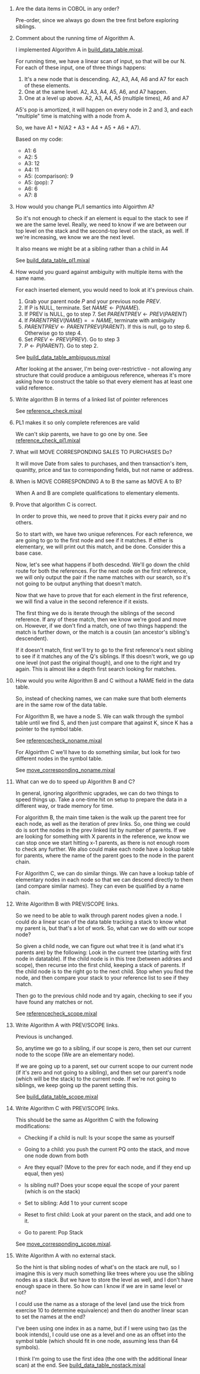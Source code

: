 1)  Are the data items in COBOL in any order?

    Pre-order, since we always go down the tree first before exploring siblings.

2)  Comment about the running time of Algorithm A.

    I implemented Algorithm A in [build_data_table.mixal](build_data_table.mixal).

    For running time, we have a linear scan of input, so that will be our N. For each of these input, one of three things happens:

    1.  It's a new node that is descending. A2, A3, A4, A6 and A7 for each of these elements.
    2.  One at the same level. A2, A3, A4, A5, A6, and A7 happen.
    3.  One at a level up above. A2, A3, A4, A5 (multiple times), A6 and A7


    A5's pop is amortized, it will happen on every node in 2 and 3, and each "multiple" time is matching with a node from A. 

    So, we have A1 + N(A2 + A3 + A4 + A5 + A6 + A7). 

    Based on my code:

    - A1: 6
    - A2: 5
    - A3: 12
    - A4: 11
    - A5: (comparison): 9
    - A5: (pop): 7
    - A6: 6
    - A7: 8

3)  How would you change PL/I semantics into Algoirthm A?

    So it's not enough to check if an element is equal to the stack to see if we are the same level. Really, we need to know if we are between our top level on the stack and the second-top level on the stack, as well. If we're increasing, we know we are the next level.

    It also means we might be at a sibling rather than a child in A4

    See [build_data_table_pl1.mixal](build_data_table_pl1.mixal)

4)  How would you guard against ambiguity with multiple items with the same name.

    For each inserted element, you would need to look at it's previous chain. 

    1.  Grab your parent node $P$ and your previous node $PREV$.
    2.  If P is NULL, terminate. Set $NAME \leftarrow P(NAME)$.
    3.  If PREV is NULL, go to step 7. Set $PARENTPREV \leftarrow PREV(PARENT)$
    4.  If $PARENTPREV(NAME) == NAME$, terminate with ambiguity
    5.  $PARENTPREV \leftarrow PARENTPREV(PARENT)$. If this is null, go to step 
        6. Otherwise go to step 4.
    6.  Set $PREV \leftarrow PREV(PREV)$. Go to step 3
    7.  $P \leftarrow P(PARENT)$. Go to step 2. 

    See [build_data_table_ambiguous.mixal](build_data_table_ambiguous.mixal)

    After looking at the answer, I'm being over-restrictive - not allowing any structure that could produce a ambiguous reference, whereas it's more asking how to construct the table so that every element has at least one valid reference.

5) Write algorithm B in terms of a linked list of pointer references

    See [reference_check.mixal](reference_check.mixal)

6)  PL1 makes it so only complete references are valid

    We can't skip parents, we have to go one by one. See [reference_check_pl1.mixal](reference_check_pl1.mixal)

7)  What will MOVE CORRESPONDING SALES TO PURCHASES Do?

    It will move Date from sales to purchases, and then transaction's item, quanitty, price and tax to corresponding fields, but not name or address.

8)  When is MOVE CORRESPONDING A to B the same as MOVE A to B?

    When A and B are complete qualifications to elementary elements.

9)  Prove that algorithm C is correct.

    In order to prove this, we need to prove that it picks every pair and no others.

    So to start with, we have two unique references. For each reference, we are going to go to the first node and see if it matches. If either is elementary, we will print out this match, and be done. Consider this a base case. 

    Now, let's see what happens if both descednd. We'll go down the child route for both the references. For the next node on the first reference, we will only output the pair if the name matches with our search, so it's not going to be output anything that doesn't match.

    Now that we have to prove that for each element in the first reference, we will find a value in the second reference if it exists.

    The first thing we do is iterate through the siblings of the second reference. If any of these match, then we know we're good and move on. However, if we don't find a match, one of two things happend: the match is further down, or the match is a cousin (an ancestor's sibling's descendent).

    If it doesn't match, first we'll try to go to the first reference's next sibling to see if it matches any of the Q's siblings. If this doesn't work, we go up one level (not past the original though), and one to the right and try again. This is almost like a depth first search looking for matches.

10) How would you write Algorithm B and C without a NAME field in the data table.

    So, instead of checking names, we can make sure that both elements are in the same row of the data table.

    For Algorithm B, we have a node S. We can walk through the symbol table until we find S, and then just compare that against K, since K has a pointer to the symbol table.

    See [referencecheck_noname.mixal](referencecheck_noname.mixal)


    For Algoirthm C we'll have to do something similar, but look for two different nodes in the symbol table.

    See [move_corresponding_noname.mixal](move_corresponding_noname.mixal)

11) What can we do to speed up Algorithm B and C?

    In general, ignoring algorithmic upgrades, we can do two things to speed things up. Take a one-time hit on setup to prepare the data in a different way, or trade memory for time.

    For algorithm B, the main time taken is the walk up the parent tree for each node, as well as the iteration of prev links. So, one thing we could do is sort the nodes in the prev linked list by number of parents. If we are looking for something with X parents in the reference, we know we can stop once we start hitting x-1 parents, as there is not enough room to check any further. We also could make each node have a lookup table for parents, where the name of the parent goes to the node in the parent chain.

    For Algorithm C, we can do similar things. We can have a lookup table of elementary nodes in each node so that we can descend directly to them (and compare similar names). They can even be qualified by a name chain.

12) Write Algorithm B with PREV/SCOPE links.

    So we need to be able to walk through parent nodes given a node. I could do a linear scan of the data table tracking a stack to know what my parent is, but that's a lot of work. So, what can we do with our scope node?

    So given a child node, we can figure out what tree it is (and what it's parents are) by the following: Look in the current tree (starting with first node in datatable). If the child node is in this tree (between addrses and scope), then recurse into the first child, keeping a stack of parents. If the child node is to the right go to the next child. Stop when you find the node, and then compare your stack to your reference list to see if they match.

    Then go to the previous child node and try again, checking to see if you have found any matches or not.


    See [referencecheck_scope.mixal](referencecheck_scope.mixal)
     
13) Write Algorithm A with PREV/SCOPE links.

    Previous is unchanged.
    
    So, anytime we go to a sibling, if our scope is zero, then set our current node to the scope (We are an elementary node).
    
    If we are going up to a parent, set our current scope to our current node (if it's zero and not going to a sibling), and then set our parent's node (which will be the stack) to the current node. If we're not going to siblings, we keep going up the parent setting this.

    See [build_data_table_scope.mixal](build_data_table_scope.mixal)

14) Write Algorithm C with PREV/SCOPE links.

    This should be the same as Algorithm C with the following modifications:

    - Checking if a child is null: Is your scope the same as yourself
    
    - Going to a child:  you push the current PQ onto the stack, and move one node down from both

    - Are they equal? (Move to the prev for each node, and if they end up equal, then yes)

    - Is sibling null? Does your scope equal the scope of your parent (which is on the stack)

    - Set to sibling: Add 1 to your current scope 

    - Reset to first child: Look at your parent on the stack, and add one to it.

    - Go to parent: Pop Stack

    See [move_corresponding_scope.mixal](move_corresponding_scope.mixal).

15) Write Algorithm A with no external stack.

    So the hint is that sibling nodes of what's on the stack are null, so I imagine this is very much something like trees where you use the sibling nodes as a stack. But we have to store the level as well, and I don't have enough space in there. So how can I know if we are in same level or not?

    I could use the name as a storage of the level (and use the trick from exercise 10 to determine equivalence) and then do another linear scan to set the names at the end?

    I've been using one index in as a name, but if I were using two (as the book intends), I could use one as a level and one as an offset into the symbol table (which should fit in one node, assuming less than 64 symbols).

    I think I'm going to use the first idea (the one with the additional linear scan) at the end.  See [build_data_table_nostack.mixal](build_data_table_nostack.mixal) 